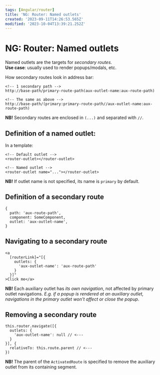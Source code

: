 ```yaml
---
tags: [Angular/router]
title: 'NG: Router: Named outlets'
created: '2023-09-11T14:26:53.565Z'
modified: '2023-10-04T13:39:21.252Z'
---
```


# NG: Router: Named outlets

Named outlets are the targets for _secondary routes_.  
**Use case**: usually used to render popups/modals, etc.

How secondary routes look in address bar:
```
<!-- 1 secondary path -->
http://base-path/primary-route-path(aux-outlet-name:aux-route-path)

<!-- The same as above -->
http://base-path/(primary:primary-route-path//aux-outlet-name:aux-route-path)
```

**NB!** Secondary routes are enclosed in `(...)` and separated with `//`.


## Definition of a named outlet:

In a template:
```
<!-- Default outlet -->
<router-outlet></router-outlet>

<!-- Named outlet -->
<router-outlet name="..."></router-outlet>
```

**NB!** If outlet name is not specified, its name is `primary` by default.


## Definition of a secondary route

```
{
  path: 'aux-route-path',
  component: SomeComponent,
  outlet: 'aux-outlet-name',
}
```


## Navigating to a secondary route

```
<a 
  [routerLink]="[{ 
    outlets: { 
      'aux-outlet-name': 'aux-route-path' 
    }
  }]"
>Click me</a>
```

**NB!** Each auxiliary outlet has _its own navigation_, not affected by primary outlet navigations. _E.g. if a popup is rendered at an auxiliary outlet, navigations in the primary outlet won't affect or close the popup_.


## Removing a secondary route

```
this.router.navigate([{
  outlets: {
    'aux-outlet-name': null // <---
  }
}], {
  relativeTo: this.route.parent // <---
})
```

**NB!** The parent of the `ActivatedRoute` is specified to remove the auxiliary outlet from its containing segment.


